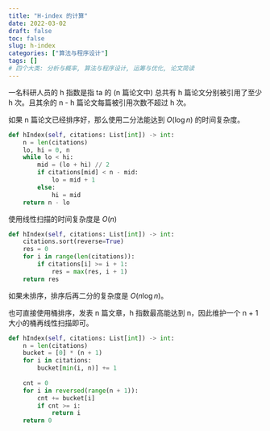 ```yaml
---
title: "H-index 的计算"
date: 2022-03-02
draft: false
toc: false
slug: h-index
categories: ["算法与程序设计"]
tags: []
# 四个大类: 分析与概率, 算法与程序设计, 运筹与优化, 论文简读
---
```



一名科研人员的 h 指数是指 ta 的 (n 篇论文中) 总共有 h 篇论文分别被引用了至少 h 次。且其余的 n - h 篇论文每篇被引用次数不超过 h 次。

如果 n 篇论文已经排序好，那么使用二分法能达到 $O(\log n)$ 的时间复杂度。

```python
def hIndex(self, citations: List[int]) -> int:
    n = len(citations)
    lo, hi = 0, n
    while lo < hi:
        mid = (lo + hi) // 2
        if citations[mid] < n - mid:
            lo = mid + 1
        else:
            hi = mid
    return n - lo
```

使用线性扫描的时间复杂度是 $O(n)$

```python
def hIndex(self, citations: List[int]) -> int:
    citations.sort(reverse=True)
    res = 0
    for i in range(len(citations)):
        if citations[i] >= i + 1:
            res = max(res, i + 1)
    return res
```

如果未排序，排序后再二分的复杂度是 $O(n \log n)$。

也可直接使用桶排序，发表 n 篇文章，h 指数最高能达到 n，因此维护一个 n + 1 大小的桶再线性扫描即可。


```python
def hIndex(self, citations: List[int]) -> int:
    n = len(citations)
    bucket = [0] * (n + 1)
    for i in citations:
        bucket[min(i, n)] += 1
    
    cnt = 0
    for i in reversed(range(n + 1)):
        cnt += bucket[i]
        if cnt >= i:
            return i
    return 0
```


